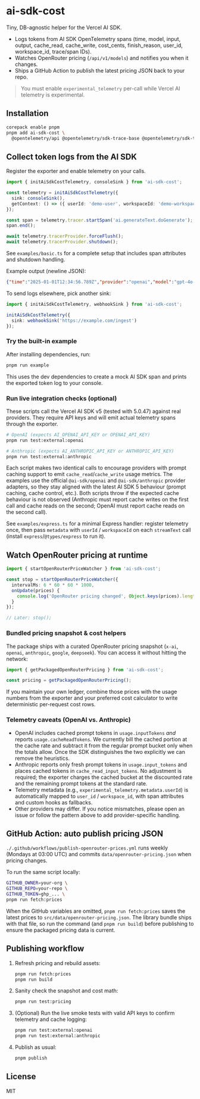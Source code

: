# ai-sdk-cost

Tiny, DB-agnostic helper for the Vercel AI SDK.

- Logs tokens from AI SDK OpenTelemetry spans (time, model, input, output, cache_read, cache_write, cost_cents, finish_reason, user_id, workspace_id, trace/span IDs).
- Watches OpenRouter pricing (`/api/v1/models`) and notifies you when it changes.
- Ships a GitHub Action to publish the latest pricing JSON back to your repo.

> You must enable `experimental_telemetry` per-call while Vercel AI telemetry is experimental.

## Installation

```bash
corepack enable pnpm
pnpm add ai-sdk-cost \
  @opentelemetry/api @opentelemetry/sdk-trace-base @opentelemetry/sdk-trace-node
```

## Collect token logs from the AI SDK

Register the exporter and enable telemetry on your calls.

```ts
import { initAiSdkCostTelemetry, consoleSink } from 'ai-sdk-cost';

const telemetry = initAiSdkCostTelemetry({
  sink: consoleSink(),
  getContext: () => ({ userId: 'demo-user', workspaceId: 'demo-workspace' })
});

const span = telemetry.tracer.startSpan('ai.generateText.doGenerate');
span.end();

await telemetry.tracerProvider.forceFlush();
await telemetry.tracerProvider.shutdown();
```

See `examples/basic.ts` for a complete setup that includes span attributes and shutdown handling.

Example output (newline JSON):

```json
{"time":"2025-01-01T12:34:56.789Z","provider":"openai","model":"gpt-4o-mini","input":123,"output":456,"cache_read":896,"cache_write":1024,"cost_cents":8,"finish_reason":"stop","user_id":"demo-user","workspace_id":"demo-workspace","traceId":"...","spanId":"..."}
```

To send logs elsewhere, pick another sink:

```ts
import { initAiSdkCostTelemetry, webhookSink } from 'ai-sdk-cost';

initAiSdkCostTelemetry({
  sink: webhookSink('https://example.com/ingest')
});
```

### Try the built-in example

After installing dependencies, run:

```bash
pnpm run example
```

This uses the dev dependencies to create a mock AI SDK span and prints the exported
token log to your console.


### Run live integration checks (optional)

These scripts call the Vercel AI SDK v5 (tested with 5.0.47) against real providers.
They require API keys and will emit actual telemetry spans through the exporter.

```bash
# OpenAI (expects AI_OPENAI_API_KEY or OPENAI_API_KEY)
pnpm run test:external:openai

# Anthropic (expects AI_ANTHROPIC_API_KEY or ANTHROPIC_API_KEY)
pnpm run test:external:anthropic
```

Each script makes two identical calls to encourage providers with prompt
caching support to emit `cache_read`/`cache_write` usage metrics. The examples
use the official `@ai-sdk/openai` and `@ai-sdk/anthropic` provider adapters, so
they stay aligned with the latest AI SDK 5 behaviour (prompt caching, cache
control, etc.). Both scripts throw if the expected cache behaviour is not
observed (Anthropic must report cache writes on the first call and cache reads
on the second; OpenAI must report cache reads on the second call).

See `examples/express.ts` for a minimal Express handler: register telemetry once, then pass `metadata` with `userId` / `workspaceId` on each `streamText` call (install `express`/`@types/express` to run it).


## Watch OpenRouter pricing at runtime

```ts
import { startOpenRouterPriceWatcher } from 'ai-sdk-cost';

const stop = startOpenRouterPriceWatcher({
  intervalMs: 6 * 60 * 60 * 1000,
  onUpdate(prices) {
    console.log('OpenRouter pricing changed', Object.keys(prices).length);
  }
});

// Later: stop();
```

### Bundled pricing snapshot & cost helpers

The package ships with a curated OpenRouter pricing snapshot (`x-ai`, `openai`,
`anthropic`, `google`, `deepseek`). You can access it without hitting the
network:

```ts
import { getPackagedOpenRouterPricing } from 'ai-sdk-cost';

const pricing = getPackagedOpenRouterPricing();
```

If you maintain your own ledger, combine those prices with the usage numbers
from the exporter and your preferred cost calculator to write deterministic
per-request cost rows.

### Telemetry caveats (OpenAI vs. Anthropic)

- OpenAI includes cached prompt tokens in `usage.inputTokens` *and* reports
  `usage.cacheReadTokens`. We currently bill the cached portion at the cache
  rate and subtract it from the regular prompt bucket only when the totals
  allow. Once the SDK distinguishes the two explicitly we can remove the
  heuristics.
- Anthropic reports only fresh prompt tokens in `usage.input_tokens` and places
  cached tokens in `cache_read_input_tokens`. No adjustment is required; the
  exporter charges the cached bucket at the discounted rate and the remaining
  prompt tokens at the standard rate.
- Telemetry metadata (e.g., `experimental_telemetry.metadata.userId`) is
  automatically mapped to `user_id` / `workspace_id`, with span attributes and
  custom hooks as fallbacks.
- Other providers may differ. If you notice mismatches, please open an issue or
  follow the pattern above to add provider-specific handling.

## GitHub Action: auto publish pricing JSON

`./.github/workflows/publish-openrouter-prices.yml` runs weekly (Mondays at
03:00 UTC) and commits `data/openrouter-pricing.json` when pricing changes.

To run the same script locally:

```bash
GITHUB_OWNER=your-org \
GITHUB_REPO=your-repo \
GITHUB_TOKEN=ghp_... \
pnpm run fetch:prices
```

When the GitHub variables are omitted, `pnpm run fetch:prices` saves the latest
prices to `src/data/openrouter-pricing.json`. The library bundle ships with that
file, so run the command (and `pnpm run build`) before publishing to ensure the
packaged pricing data is current.

## Publishing workflow

1. Refresh pricing and rebuild assets:
   ```bash
   pnpm run fetch:prices
   pnpm run build
   ```
2. Sanity check the snapshot and cost math:
   ```bash
   pnpm run test:pricing
   ```
3. (Optional) Run the live smoke tests with valid API keys to confirm telemetry
   and cache logging:
   ```bash
   pnpm run test:external:openai
   pnpm run test:external:anthropic
   ```
4. Publish as usual:
   ```bash
   pnpm publish
   ```

## License

MIT

